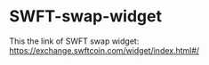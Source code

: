 # SWFT-swap-widget 
This the link of SWFT swap widget: https://exchange.swftcoin.com/widget/index.html#/   
